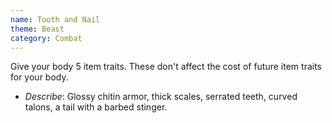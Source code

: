 ```yaml
---
name: Tooth and Nail
theme: Beast
category: Combat
---
```


Give your body 5 item traits. These don't affect the cost of future item traits for your body. 

* *Describe*: Glossy chitin armor, thick scales, serrated teeth, curved talons, a tail with a barbed stinger.
